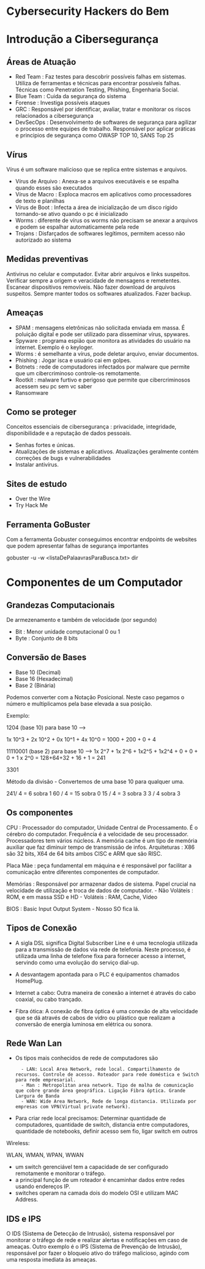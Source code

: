 # Cybersecurity Hackers do Bem

# Introdução a Cibersegurança

## Áreas de Atuação

- Red Team : Faz testes para descobrir possíveis falhas em sistemas. Utiliza de ferramentas e técnicas para encontrar possíveis falhas. Técnicas como Penetration Testing, Phishing, Engenharia Social.
- Blue Team : Cuida da segurança do sistema
- Forense : Investiga possíveis ataques
- GRC : Responsável por identificar, avaliar, tratar e monitorar os riscos relacionados a cibersegurança
- DevSecOps : Desenvolvimento de softwares de segurança para agilizar o processo entre equipes de trabalho. Responsável por aplicar práticas e principios de segurança como OWASP TOP 10, SANS Top 25

## Vírus

Vírus é um software malicioso que se replica entre sistemas e arquivos.

- Vírus de Arquivo : Anexa-se a arquivos executáveis e se espalha quando esses são executados
- Vírus de Macro : Exploca macros em aplicativos como processadores de texto e planilhas
- Vírus de Boot : Infecta a área de inicialização de um disco rígido tornando-se ativo quando o pc é inicializado
- Worms : diferente de vírus os worms não precisam se anexar a arquivos e podem se espalhar automaticamente pela rede
- Trojans : Disfarçados de softwares legítimos, permitem acesso não autorizado ao sistema

## Medidas preventivas

Antivirus no celular e computador. Evitar abrir arquivos e links suspeitos. Verificar sempre a origem e veracidade de mensagens e remetentes. Escanear dispositivos removíveis. Não fazer download de arquivos suspeitos. Sempre manter todos os softwares atualizados. Fazer backup.

## Ameaças

- SPAM : mensagens eletrônicas não solicitada enviada em massa. É poluição digital e pode ser utilizado para disseminar vírus, spywares.
- Spyware : programa espião que monitora as atividades do usuário na internet. Exemplo é o keyloger. 
- Worms : é semelhante a vírus, pode deletar arquivo, enviar documentos. 
- Phishing : Jogar isca e usuário cai em golpes. 
- Botnets : rede de computadores infectados por malware que permite que um cibercriminoso controle-os remotamente.
- Rootkit : malware furtivo e perigoso que permite que cibercriminosos acessem seu pc sem vc saber
- Ransomware

## Como se proteger

Conceitos essenciais de cibersegurança : privacidade, integridade, disponibilidade e a reputação de dados pessoais.

- Senhas fortes e únicas. 
- Atualizações de sistemas e aplicativos. Atualizações geralmente contém correções de bugs e vulnerabilidades
- Instalar antivírus. 
## Sites de estudo

- Over the Wire
- Try Hack Me

## Ferramenta GoBuster

Com a ferramenta Gobuster conseguimos encontrar endpoints de websites que podem apresentar falhas de segurança importantes

gobuster -u <linkdosite> -w <listaDePalaavrasParaBusca.txt> dir

# Componentes de um Computador

## Grandezas Computacionais

De armezenamento e também de velocidade (por segundo)
- Bit : Menor unidade computacional 0 ou 1
- Byte : Conjunto de 8 bits

## Conversão de Bases

- Base 10 (Decimal)
- Base 16 (Hexadecimal)
- Base 2 (Binária)

Podemos converter com a Notação Posicional. Neste caso pegamos o número e multiplicamos pela base elevada a sua posição. 

Exemplo:

1204 (base 10) para base 10 -->

1x 10^3 + 2x 10^2 + 0x 10^1 + 4x 10^0 = 1000 + 200 + 0 + 4

11110001 (base 2) para base 10 -->
1x 2^7 + 1x 2^6 + 1x2^5 + 1x2^4 + 0 + 0 + 0 + 1 x 2^0 = 128+64+32 + 16 + 1 = 241

3301

Método da divisão - Convertemos de uma base 10 para qualquer uma. 

241/ 4 = 6 sobra 1
60 / 4 = 15 sobra 0
15 / 4 = 3 sobra 3
3 / 4 sobra 3

## Os componentes

CPU : Processador do computador, Unidade Central de Processamento. É o cérebro do computador. Frequência é a velocidade de seu processador. Processadores tem vários núcleos. A memória cache é um tipo de memória auxiliar que faz diminuir tempo de transmissão de infos. Arquiteturas : X86 são 32 bits, X64 de 64 bits ambos CISC e ARM que são RISC.

Placa Mãe : peça fundamental em máquina e é responsável por facilitar a comunicação entre diferentes componentes de computador. 

Memórias : Responsável por armazenar dados de sistema. Papel crucial na velocidade de utilização e troca de dados de computador.
        - Não Voláteis :  ROM, e em massa SSD e HD
        - Voláteis : RAM, Cache, Vídeo
        
BIOS : Basic Input Output System - Nosso SO fica lá.


## Tipos de Conexão

- A sigla DSL significa Digital Subscriber Line e é uma tecnologia utilizada para a transmissão de dados via rede de telefonia. Neste processo, é utilizada uma linha de telefone fixa para fornecer acesso a internet, servindo como uma evolução do serviço dial-up.
- A desvantagem apontada para o PLC é equipamentos chamados HomePlug.
- Internet a cabo: Outra maneira de conexão a internet é através do cabo coaxial, ou cabo trançado.

- Fibra ótica: A conexão de fibra óptica é uma conexão de alta velocidade que se dá através de cabos de vidro ou plástico que realizam a conversão de energia luminosa em elétrica ou sonora. 

## Rede Wan Lan

- Os tipos mais conhecidos de rede de computadores são

        - LAN: Local Area Network, rede local. Compartilhamento de recursos. Controle de acesso. Roteador para rede doméstica e Switch para rede empresarial. 
        - Man : Metropolitan area network. Tipo de malha de comunicação que cobre grande área geográfica. Ligação Fibra óptica. Grande Largura de Banda
        - WAN: Wide Area Network, Rede de longa distancia. Utilizada por empresas com VPN(Virtual private network).
- Para criar rede local precisamos: Determinar quantidade de computadores, quantidade de switch, distancia entre computadores, quantidade de notebooks, definir acesso sem fio, ligar switch em outros

Wireless:

WLAN, WMAN, WPAN, WWAN

-  um switch gerenciável tem a capacidade de ser configurado remotamente e monitorar o tráfego.
- a principal função de um roteador é encaminhar dados entre redes usando endereços IP.
- switches operam na camada dois do modelo OSI e utilizam MAC Address.

## IDS e IPS

O IDS (Sistema de Detecção de Intrusão), sistema responsável por monitorar o tráfego de rede e realizar alertas e notificações em caso de ameaças. Outro exemplo é o IPS (Sistema de Prevenção de Intrusão), responsável por fazer o bloqueio ativo do tráfego malicioso, agindo com uma resposta imediata às ameaças. 